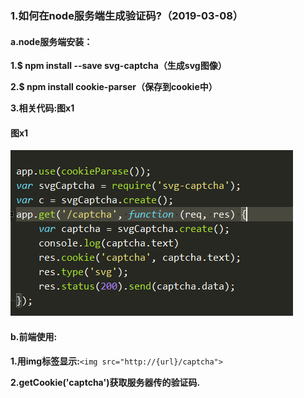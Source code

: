 ### **1.如何在node服务端生成验证码?（2019-03-08）**

#### **a.node服务端安装：**

**1.$ npm install --save svg-captcha（生成svg图像）**

**2.$ npm install cookie-parser（保存到cookie中）**

**3.相关代码:图x1**

#### 图x1

![](/assets/x1.png)

#### **b.前端使用:**

**1.用img标签显示:**`<img src="http://{url}/captcha">`

**2.getCookie\('captcha'\)获取服务器传的验证码.**

